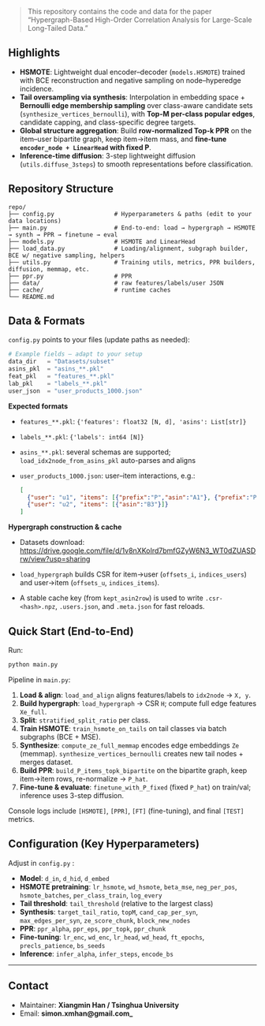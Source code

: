 > This repository contains the code and data for the paper “Hypergraph-Based High-Order Correlation Analysis for Large-Scale Long-Tailed Data.”

## Highlights

- **HSMOTE**: Lightweight dual encoder–decoder (`models.HSMOTE`) trained with BCE reconstruction and negative sampling on node–hyperedge incidence.
- **Tail oversampling via synthesis**: Interpolation in embedding space + **Bernoulli edge membership sampling** over class-aware candidate sets (`synthesize_vertices_bernoulli`), with **Top-M per-class popular edges**, candidate capping, and class-specific degree targets.
- **Global structure aggregation**: Build **row-normalized Top-k PPR** on the item–user bipartite graph, keep item→item mass, and **fine-tune `encoder_node + LinearHead` with fixed P**.
- **Inference-time diffusion**: 3-step lightweight diffusion (`utils.diffuse_3steps`) to smooth representations before classification.

## Repository Structure

```
repo/
├── config.py                 # Hyperparameters & paths (edit to your data locations)
├── main.py                   # End-to-end: load → hypergraph → HSMOTE → synth → PPR → finetune → eval
├── models.py                 # HSMOTE and LinearHead
├── load_data.py              # Loading/alignment, subgraph builder, BCE w/ negative sampling, helpers
├── utils.py                  # Training utils, metrics, PPR builders, diffusion, memmap, etc.
├── ppr.py                    # PPR
├── data/                     # raw features/labels/user JSON
├── cache/                    # runtime caches
└── README.md
```

## Data & Formats

`config.py` points to your files (update paths as needed):

```python
# Example fields — adapt to your setup
data_dir   = "Datasets/subset"
asins_pkl  = "asins_**.pkl"       
feat_pkl   = "features_**.pkl"    
lab_pkl    = "labels_**.pkl"      
user_json  = "user_products_1000.json"
```

**Expected formats**

- `features_**.pkl`: `{'features': float32 [N, d], 'asins': List[str]}`

- `labels_**.pkl`:   `{'labels': int64 [N]}`

- `asins_**.pkl`: several schemas are supported; `load_idx2node_from_asins_pkl` auto-parses and aligns

- `user_products_1000.json`: user–item interactions, e.g.:

  ```json
  [
    {"user": "u1", "items": [{"prefix":"P","asin":"A1"}, {"prefix":"P","asin":"A2"}]},
    {"user": "u2", "items": [{"asin":"B3"}]}
  ]
  ```

**Hypergraph construction & cache**

- Datasets download: https://drive.google.com/file/d/1v8nXKoIrd7bmfGZyW6N3_WT0dZUASDrw/view?usp=sharing

- `load_hypergraph` builds CSR for item→user (`offsets_i`, `indices_users`) and user→item (`offsets_u`, `indices_items`).
- A stable cache key (from `kept_asin2row`) is used to write `.csr-<hash>.npz`, `.users.json`, and `.meta.json` for fast reloads.

## Quick Start (End-to-End)

Run:

```bash
python main.py
```

Pipeline in `main.py`:

1. **Load & align**: `load_and_align` aligns features/labels to `idx2node` → `X, y`.
2. **Build hypergraph**: `load_hypergraph` → CSR `H`; compute full edge features `Xe_full`.
3. **Split**: `stratified_split_ratio` per class.
4. **Train HSMOTE**: `train_hsmote_on_tails` on tail classes via batch subgraphs (BCE + MSE).
5. **Synthesize**: `compute_ze_full_memmap` encodes edge embeddings `Ze` (memmap). `synthesize_vertices_bernoulli` creates new tail nodes + merges dataset.
6. **Build PPR**: `build_P_items_topk_bipartite` on the bipartite graph, keep item→item rows, re-normalize → `P_hat`.
7. **Fine-tune & evaluate**: `finetune_with_P_fixed` (fixed `P_hat`) on train/val; inference uses 3-step diffusion.

Console logs include `[HSMOTE]`, `[PPR]`, `[FT]` (fine-tuning), and final `[TEST]` metrics.

## Configuration (Key Hyperparameters)

Adjust in `config.py` :

- **Model**: `d_in`, `d_hid`, `d_embed`
- **HSMOTE pretraining**: `lr_hsmote`, `wd_hsmote`, `beta_mse`, `neg_per_pos`, `hsmote_batches`, `per_class_train`, `log_every`
- **Tail threshold**: `tail_threshold` (relative to the largest class)
- **Synthesis**: `target_tail_ratio`, `topM`, `cand_cap_per_syn`, `max_edges_per_syn`, `ze_score_chunk`, `block_new_nodes`
- **PPR**: `ppr_alpha`, `ppr_eps`, `ppr_topk`, `ppr_chunk`
- **Fine-tuning**: `lr_enc`, `wd_enc`, `lr_head`, `wd_head`, `ft_epochs`, `precls_patience`, `bs_seeds`
- **Inference**: `infer_alpha`, `infer_steps`, `encode_bs`

------

## Contact

- Maintainer: **Xiangmin Han / Tsinghua University**
- Email: **simon.xmhan@gmail.com_**
